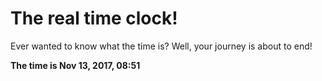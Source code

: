 # The real time clock!

Ever wanted to know what the time is? Well, your journey is about to end!

**The time is Nov 13, 2017, 08:51**